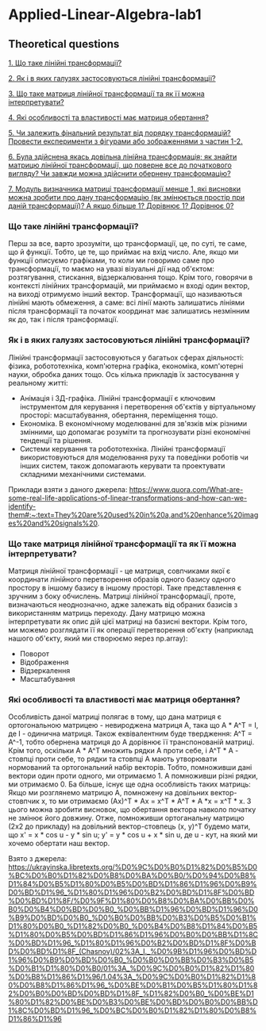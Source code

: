 # Applied-Linear-Algebra-lab1

## Theoretical questions

[1. Що таке лінійні трансформації? ](#pa1) 

[2. Як і в яких галузях застосовуються лінійні трансформації?](#pa2)  

[3. Що таке матриця лінійної трансформації та як її можна інтерпретувати?](#pa3)  

[4. Які особливості та властивості має матриця обертання?](#pa4)

[5. Чи залежить фінальний результат від порядку трансформацій? Провести експерименти з фігурами або зображеннями з частин 1-2.](#pa5)

[6. Була здійснена якась довільна лінійна трансформація; як знайти матрицю лінійної трансформації, що поверне все до початкового вигляду? Чи завжди можна здійснити обернену трансформацію? ](#pa6) 

[7. Модуль визначника матриці трансформації менше 1, які висновки можна зробити про дану трансформацію (як змінюється простір при даній трансформації)? А якщо більше 1? Дорівнює 1? Дорівнює 0? ](#pa7)


<a name = "pa1"></a>
### Що таке лінійні трансформації?
Перш за все, варто зрозуміти, що трансформації, це, по суті, те саме, що й функції. Тобто, це те, що приймає на вхід число. Але, якщо ми функції описуємо графіками, то коли ми говоримо саме про трансформації, то маємо на увазі візуальні дії над об'єктом: розтягування, стискання, відзеркалювання тощо. Крім того, говорячи в контексті лінійних трансформацій, ми приймаємо н вході один вектор, на виході отримуємо інший вектор. Трансформації, що називаються лінійні мають обмеження, а саме: всі лінії мають залишатись лініями після трансформації та початок координат має залишатись незмінним як до, так і після трансформації.


<a name = "pa2"></a>
### Як і в яких галузях застосовуються лінійні трансформації?
Лінійні трансформації застосовуються у багатьох сферах діяльності: фізика, робототехніка, комп'ютерна графіка, економіка, комп'ютерні науки, обробка даних тощо. Ось кілька прикладів їх застосування у реальному житті:
- Анімація і 3Д-графіка. Лінійні трансформації є ключовим інструментом для керування і перетворення об'єктів у віртуальному просторі: масштабування, обертання, переміщення тощо.
- Економіка. В економічному моделюванні для зв'язків між різними змінними, що допомагає розуміти та прогнозувати різні економічні тенденції та рішення.
- Системи керування та робототехніка. Лінійні трансформації використовуються для моделювання руху та поведінки роботів чи інших систем, також допомагають керувати та проектувати складними механічними системами.

Приклади взяти з даного джерела: https://www.quora.com/What-are-some-real-life-applications-of-linear-transformations-and-how-can-we-identify-them#:~:text=They%20are%20used%20in%20a,and%20enhance%20images%20and%20signals%20.


<a name = "pa3"></a>
### Що таке матриця лінійної трансформації та як її можна інтерпретувати?
Матриця лінійної трансформації - це матриця, совпчиками якої є координати лінійного перетворення образів одного базису одного простору в іншому базису в іншому просторі. Таке представлення є зручним з боку обчислень. Матриці лінійної трансформації, проте, визначаються неоднозначно, адже залежать від обраних базисів з використанням матриць переходу. Дану матрицю можна інтерпретувати як опис дій цієї матриці на базисні вектори. Крім того, ми можемо розглядати її як операції перетворення об'єкту (наприклад нашого об'єкту, який ми створюємо яерез np.array):
- Поворот
- Відображення
- Відзеркалення
- Масштабування


<a name = "pa4"></a>
### Які особливості та властивості має матриця обертання?
Особливість даної матриці полягає в тому, що дана матриця є ортогональною матрицею - невироджена матриця А, така що A * А^T = I, де І - одинична матриця. Також еквівалентним буде твердження: А^T = A^-1, тобто обернена матриця до А дорівнює її транспонованій матриці. Крім того, оскільки A * А^T  множить рядки А проти себе,  і А^T * А - стовпці проти себе, то рядки та стовпці А мають утворювати нормований та ортогональний набір векторів. Тобто, помноживши дані вектори один проти одного, ми отримаємо 1. А помноживши різні рядки, ми отримаємо 0. Ба більше, існує ще одна особливість таких матриць: 
Якщо ми розглянемо матрицю А, помножену на довільних вектор-стовпчик х, то ми отримаємо (Ах)^T * Ax = x^T * A^T * A *x = x^T * x.  З цього можна зробити висновок, що обертання вектора навколо початку не змінює його довжину. Отже, помноживши ортоганальну матрицю (2х2 до прикладу) на довільний вектор-стовпець (x, y)^T будемо мати, що х' = x * cos u - y * sin u; y' = y * cos u + x * sin u, де u - кут, на який ми хочемо обертати наш вектор.

Взято з джерела: https://ukrayinska.libretexts.org/%D0%9C%D0%B0%D1%82%D0%B5%D0%BC%D0%B0%D1%82%D0%B8%D0%BA%D0%B0/%D0%94%D0%B8%D1%84%D0%B5%D1%80%D0%B5%D0%BD%D1%86%D1%96%D0%B9%D0%BD%D1%96_%D1%80%D1%96%D0%B2%D0%BD%D1%8F%D0%BD%D0%BD%D1%8F/%D0%9F%D1%80%D0%B8%D0%BA%D0%BB%D0%B0%D0%B4%D0%BD%D0%B0_%D0%BB%D1%96%D0%BD%D1%96%D0%B9%D0%BD%D0%B0_%D0%B0%D0%BB%D0%B3%D0%B5%D0%B1%D1%80%D0%B0_%D1%82%D0%B0_%D0%B4%D0%B8%D1%84%D0%B5%D1%80%D0%B5%D0%BD%D1%86%D1%96%D0%B0%D0%BB%D1%8C%D0%BD%D1%96_%D1%80%D1%96%D0%B2%D0%BD%D1%8F%D0%BD%D0%BD%D1%8F_(Chasnov)/02%3A_I._%D0%9B%D1%96%D0%BD%D1%96%D0%B9%D0%BD%D0%B0_%D0%B0%D0%BB%D0%B3%D0%B5%D0%B1%D1%80%D0%B0/01%3A_%D0%9C%D0%B0%D1%82%D1%80%D0%B8%D1%86%D1%96/1.04%3A_%D0%9C%D0%B0%D1%82%D1%80%D0%B8%D1%86%D1%96_%D0%BE%D0%B1%D0%B5%D1%80%D1%82%D0%B0%D0%BD%D0%BD%D1%8F_%D1%82%D0%B0_%D0%BE%D1%80%D1%82%D0%BE%D0%B3%D0%BE%D0%BD%D0%B0%D0%BB%D1%8C%D0%BD%D1%96_%D0%BC%D0%B0%D1%82%D1%80%D0%B8%D1%86%D1%96
